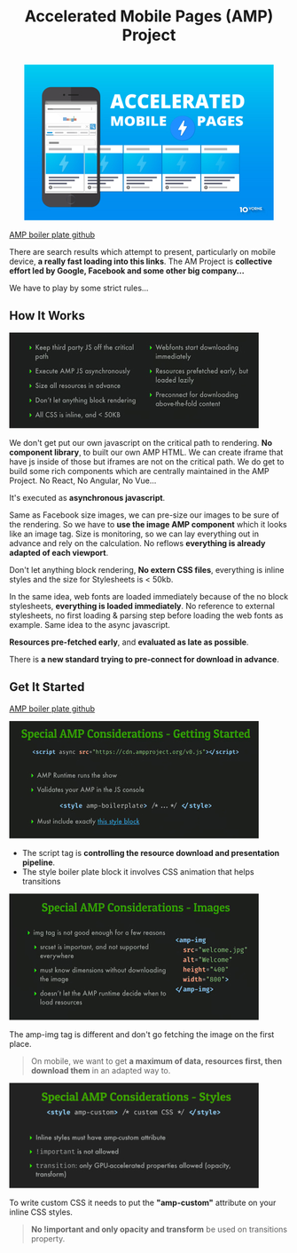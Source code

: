 <div align="center">
  <h1>Accelerated Mobile Pages (AMP) Project</h1>

  <br />

  <img src="../assets/img/amp-illustration.jpg"/>
</div>

[AMP boiler plate github](https://github.com/ampproject/amphtml/blob/master/spec/amp-boilerplate.md)

There are search results which attempt to present, particularly on mobile device, **a really fast loading into this links**.
The AM Project is **collective effort led by Google, Facebook and some other big company...**

We have to play by some strict rules...

## How It Works

![presentation list how it works](assets/../../assets/img/amp-how-it-works.jpg)

We don't get put our own javascript on the critical path to rendering. **No component library**, to built our own AMP HTML. We can create iframe that have js inside of those but iframes are not on the critical path.
We do get to build some rich components which are centrally maintained in the AMP Project.
No React, No Angular, No Vue...

It's executed as **asynchronous javascript**.

Same as Facebook size images, we can pre-size our images to be sure of the rendering. So we have to **use the image AMP component** which it looks like an image tag. Size is monitoring, so we can lay everything out in advance and rely on the calculation.
No reflows **everything is already adapted of each viewport**.

Don't let anything block rendering, **No  extern CSS files**, everything is inline styles and the size for Stylesheets is < 50kb.

In the same idea, web fonts are loaded immediately because of the no block stylesheets, **everything is loaded immediately**. No reference to external stylesheets, no first loading & parsing step before loading the web fonts as example. Same idea to the async javascript.

**Resources pre-fetched early**, and **evaluated as late as possible**.

There is **a new standard trying to pre-connect for download in advance**.

## Get It Started

[AMP boiler plate github](https://github.com/ampproject/amphtml/blob/master/spec/amp-boilerplate.md)

![AMP Get IT Started](../assets/img/amp-get-it-started.jpg)

- The script tag is **controlling the resource download and presentation pipeline**.
- The style boiler plate block it involves CSS animation that helps transitions

![AMP considerations for images](../assets/img/amp-considerations.jpg)

The amp-img tag is different and don't go fetching the image on the first place.
> On mobile, we want to get **a maximum of data, resources first, then download them** in an adapted way to.

![AMP considerations for styles](../assets/img/amp-considerations2.jpg)

To write custom CSS it needs to put the **"amp-custom"** attribute on your inline CSS styles.
> **No !important and only opacity and transform** be used on transitions property.